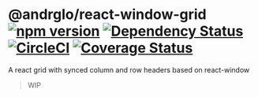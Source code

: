 # @andrglo/react-window-grid [![npm version](https://badge.fury.io/js/%40andrglo%2Freact-window-grid.svg)](https://badge.fury.io/js/%40andrglo%2Freact-window-grid) [![Dependency Status][daviddm-image]][daviddm-url] [![CircleCI](https://circleci.com/gh/andrglo/react-window-grid.svg?style=svg)](https://circleci.com/gh/andrglo/react-window-grid) [![Coverage Status](https://coveralls.io/repos/github/andrglo/react-window-grid/badge.svg?branch=master)](https://coveralls.io/github/andrglo/react-window-grid?branch=master)

A react grid with synced column and row headers based on react-window

> WIP


[daviddm-image]: https://david-dm.org/andrglo/react-window-grid.svg
[daviddm-url]: https://david-dm.org/andrglo/react-window-grid


